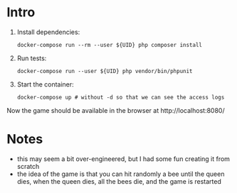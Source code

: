# Intro

1. Install dependencies:
    
    `docker-compose run --rm --user ${UID} php composer install`
2. Run tests:
   
   `docker-compose run --user ${UID} php vendor/bin/phpunit`
   
3. Start the container:
   
   `docker-compose up # without -d so that we can see the access logs`

Now the game should be available in the browser at http://localhost:8080/

# Notes
* this may seem a bit over-engineered, but I had some fun creating it from scratch
* the idea of the game is that you can hit randomly a bee until the queen dies,
when the queen dies, all the bees die, and the game is restarted